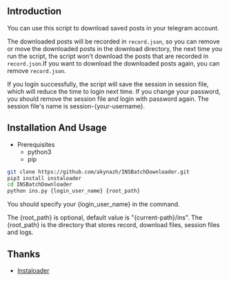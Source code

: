## Introduction

You can use this script to download saved posts in your telegram account.

The downloaded posts will be recorded in `record.json`, so you can remove or move the downloaded posts in the download directory, the next time you run the script, the script won't download the posts that are recorded in `record.json`.If you want to download the downloaded posts again, you can remove `record.json`.

If you login successfully, the script will save the session in session file, which will reduce the time to login next time. If you change your password, you should remove the session file and login with password again. The session file's name is session-{your-username}.

## Installation And Usage

- Prerequisites
  - python3
  - pip

```bash
git clone https://github.com/akynazh/INSBatchDownloader.git
pip3 install instaloader
cd INSBatchDownloader
python ins.py {login_user_name} {root_path}
```

You should specify your {login_user_name} in the command.

The {root_path} is optional, default value is "{current-path}/ins". The {root_path} is the directory that stores record, download files, session files and logs.

## Thanks

- [Instaloader](https://github.com/instaloader/instaloader)